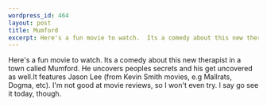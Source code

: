 ```yaml
--- 
wordpress_id: 464
layout: post
title: Mumford
excerpt: Here's a fun movie to watch.  Its a comedy about this new therapist in a town called Mumford.  He uncovers peoples secrets and his get uncovered as well.
---
```

Here's a fun movie to watch.  Its a comedy about this new therapist in a town called Mumford.  He uncovers peoples secrets and his get uncovered as well.<!--more-->It features Jason Lee (from Kevin Smith movies, e.g Mallrats, Dogma, etc).  I'm not good at movie reviews, so I won't even try.  I say go see it today, though.
